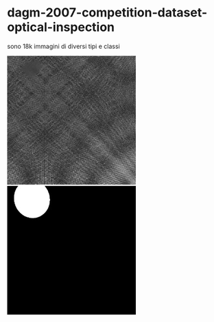 # dagm-2007-competition-dataset-optical-inspection

sono 18k immagini di diversi tipi e classi

![alt](./images/img.jpg) ![alt](./images/label.jpg)
